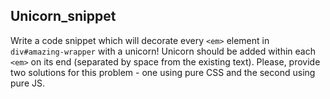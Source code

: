 ## Unicorn_snippet

Write a code snippet which will decorate every <code>&lt;em></code> element in <code>div#amazing-wrapper</code> with a unicorn!
Unicorn should be added within each <code>&lt;em></code> on its end (separated by space from the existing text).
Please, provide two solutions for this problem - one using pure CSS and the second using pure JS.
